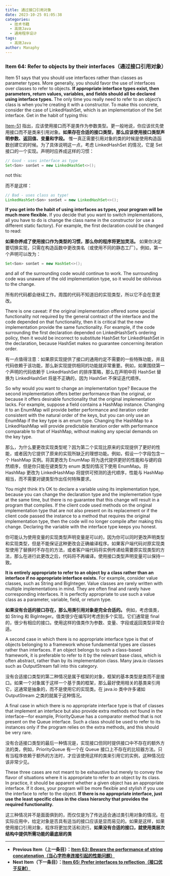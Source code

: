 ```yaml
---
title: 通过接口引用对象
date: 2023-10-25 01:05:38
categories:
  - 技术书籍
  - 高效Java
  - 通用程序设计
tags:
  - 高效Java
author: Manaphy
---
```


### Item 64: Refer to objects by their interfaces（通过接口引用对象）

Item 51 says that you should use interfaces rather than classes as parameter types. More generally, you should favor the use of interfaces over classes to refer to objects. **If appropriate interface types exist, then parameters, return values, variables, and fields should all be declared using interface types.** The only time you really need to refer to an object’s class is when you’re creating it with a constructor. To make this concrete, consider the case of LinkedHashSet, which is an implementation of the Set interface. Get in the habit of typing this:

[Item-51](./51-Design-method-signatures-carefully.md) 指出，应该使用接口而不是类作为参数类型。更一般地说，你应该优先使用接口而不是类来引用对象。**如果存在合适的接口类型，那么应该使用接口类型声明参数、返回值、变量和字段。** 惟一真正需要引用对象的类的时候是使用构造函数创建它的时候。为了具体说明这一点，考虑 LinkedHashSet 的情况，它是 Set 接口的一个实现。声明时应养成这样的习惯：

```java
// Good - uses interface as type
Set<Son> sonSet = new LinkedHashSet<>();
```

not this:

而不是这样：

```java
// Bad - uses class as type!
LinkedHashSet<Son> sonSet = new LinkedHashSet<>();
```

**If you get into the habit of using interfaces as types, your program will be much more flexible.** If you decide that you want to switch implementations, all you have to do is change the class name in the constructor (or use a different static factory). For example, the first declaration could be changed to read:

**如果你养成了使用接口作为类型的习惯，那么你的程序将更加灵活。** 如果你决定要切换实现，只需在构造函数中更改类名（或使用不同的静态工厂）。例如，第一个声明可以改为：

```java
Set<Son> sonSet = new HashSet<>();
```

and all of the surrounding code would continue to work. The surrounding code was unaware of the old implementation type, so it would be oblivious to the change.

所有的代码都会继续工作。周围的代码不知道旧的实现类型，所以它不会在意更改。

There is one caveat: if the original implementation offered some special functionality not required by the general contract of the interface and the code depended on that functionality, then it is critical that the new implementation provide the same functionality. For example, if the code surrounding the first declaration depended on LinkedHashSet’s ordering policy, then it would be incorrect to substitute HashSet for LinkedHashSet in the declaration, because HashSet makes no guarantee concerning iteration order.

有一点值得注意：如果原实现提供了接口的通用约定不需要的一些特殊功能，并且代码依赖于该功能，那么新实现提供相同的功能就非常重要。例如，如果围绕第一个声明的代码依赖于 LinkedHashSet 的排序策略，那么在声明中将 HashSet 替换为 LinkedHashSet 将是不正确的，因为 HashSet 不保证迭代顺序。

So why would you want to change an implementation type? Because the second implementation offers better performance than the original, or because it offers desirable functionality that the original implementation lacks. For example, suppose a field contains a HashMap instance. Changing it to an EnumMap will provide better performance and iteration order consistent with the natural order of the keys, but you can only use an EnumMap if the key type is an enum type. Changing the HashMap to a LinkedHashMap will provide predictable iteration order with performance comparable to that of HashMap, without making any special demands on the key type.

那么，为什么要更改实现类型呢？因为第二个实现比原来的实现提供了更好的性能，或者因为它提供了原来的实现所缺乏的理想功能。例如，假设一个字段包含一个 HashMap 实例。将其更改为 EnumMap 将为迭代提供更好的性能和与键的自然顺序，但是你只能在键类型为 enum 类型的情况下使用 EnumMap。将 HashMap 更改为 LinkedHashMap 将提供可预测的迭代顺序，性能与 HashMap 相当，而不需要对键类型作出任何特殊要求。

You might think it’s OK to declare a variable using its implementation type, because you can change the declaration type and the implementation type at the same time, but there is no guarantee that this change will result in a program that compiles. If the client code used methods on the original implementation type that are not also present on its replacement or if the client code passed the instance to a method that requires the original implementation type, then the code will no longer compile after making this change. Declaring the variable with the interface type keeps you honest.

你可能认为使用变量的实现类型声明变量是可以的，因为你可以同时更改声明类型和实现类型，但是不能保证这种更改会正确编译程序。如果客户端代码对原实现类型使用了替换时不存在的方法，或者客户端代码将实例传递给需要原实现类型的方法，那么在进行此更改之后，代码将不再编译。使用接口类型声明变量可以保持一致。

**It is entirely appropriate to refer to an object by a class rather than an interface if no appropriate interface exists.** For example, consider value classes, such as String and BigInteger. Value classes are rarely written with multiple implementations in mind. They are often final and rarely have corresponding interfaces. It is perfectly appropriate to use such a value class as a parameter, variable, field, or return type.

**如果没有合适的接口存在，那么用类引用对象是完全合适的。** 例如，考虑值类，如 String 和 BigInteger。值类很少在编写时考虑到多个实现。它们通常是 final 的，很少有相应的接口。使用这样的值类作为参数、变量、字段或返回类型非常合适。

A second case in which there is no appropriate interface type is that of objects belonging to a framework whose fundamental types are classes rather than interfaces. If an object belongs to such a class-based framework, it is preferable to refer to it by the relevant base class, which is often abstract, rather than by its implementation class. Many java.io classes such as OutputStream fall into this category.

没有合适接口类型的第二种情况是属于框架的对象，框架的基本类型是类而不是接口。如果一个对象属于这样一个基于类的框架，那么最好使用相关的基类来引用它，这通常是抽象的，而不是使用它的实现类。在 java.io 类中许多诸如 OutputStream 之类的就属于这种情况。

A final case in which there is no appropriate interface type is that of classes that implement an interface but also provide extra methods not found in the interface—for example, PriorityQueue has a comparator method that is not present on the Queue interface. Such a class should be used to refer to its instances only if the program relies on the extra methods, and this should be very rare.

没有合适接口类型的最后一种情况是，实现接口但同时提供接口中不存在的额外方法的类，例如，PriorityQueue 有一个在 Queue 接口上不存在的比较器方法。只有当程序依赖于额外的方法时，才应该使用这样的类来引用它的实例，这种情况应该非常少见。

These three cases are not meant to be exhaustive but merely to convey the flavor of situations where it is appropriate to refer to an object by its class. In practice, it should be apparent whether a given object has an appropriate interface. If it does, your program will be more flexible and stylish if you use the interface to refer to the object. **If there is no appropriate interface, just use the least specific class in the class hierarchy that provides the required functionality.**

这三种情况并不是面面俱到的，而仅仅是为了传达适合通过类引用对象的情况。在实际应用中，给定对象是否具有适当的接口应该是显而易见的。如果是这样，如果使用接口引用对象，程序将更加灵活和流行。**如果没有合适的接口，就使用类层次结构中提供所需功能的最底层的类**

---
- **Previous Item（上一条目）：[Item 63: Beware the performance of string concatenation（当心字符串连接引起的性能问题）](./63-Beware-the-performance-of-string-concatenation.md)**
- **Next Item（下一条目）：[Item 65: Prefer interfaces to reflection（接口优于反射）](./65-Prefer-interfaces-to-reflection.md)**
